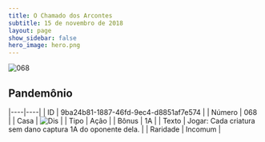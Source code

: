 ```yaml
---
title: O Chamado dos Arcontes
subtitle: 15 de novembro de 2018
layout: page
show_sidebar: false
hero_image: hero.png
---
```


![068](https://cdn.keyforgegame.com/media/card_front/pt/341_068_52H2XVR2J45G_pt.png)

## Pandemônio

|----|----|
| ID | 9ba24b81-1887-46fd-9ec4-d8851af7e574 |
| Número | 068 |
| Casa | ![Dis](https://archonarcana.com/images/thumb/e/e8/Dis.png/22px-Dis.png "Dis") |
| Tipo | Ação |
| Bônus | 1A |
| Texto | Jogar: Cada criatura sem dano captura 1A do oponente dela. |
| Raridade | Incomum |
